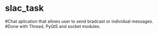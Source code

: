 # slac_task

#Chat aplication that allows user to send bradcast or individual messages.
#Done with Thread, PyQt5 and socket modules.

